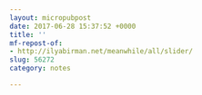 ```yaml
---
layout: micropubpost
date: 2017-06-28 15:37:52 +0000
title: ''
mf-repost-of:
- http://ilyabirman.net/meanwhile/all/slider/
slug: 56272
category: notes

---
```


